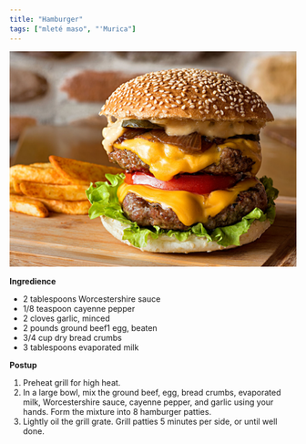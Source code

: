 ```yaml
---
title: "Hamburger"
tags: ["mleté maso", "'Murica"]
---
```


![Hamburger](./images/hamburger.jpg)

**Ingredience**

- 2 tablespoons Worcestershire sauce
- 1/8 teaspoon cayenne pepper
- 2 cloves garlic, minced
- 2 pounds ground beef1 egg, beaten
- 3/4 cup dry bread crumbs
- 3 tablespoons evaporated milk

**Postup**

1. Preheat grill for high heat.
2. In a large bowl, mix the ground beef, egg, bread crumbs, evaporated milk, Worcestershire sauce, cayenne pepper, and garlic using your hands. Form the mixture into 8 hamburger patties.
3. Lightly oil the grill grate. Grill patties 5 minutes per side, or until well done.

